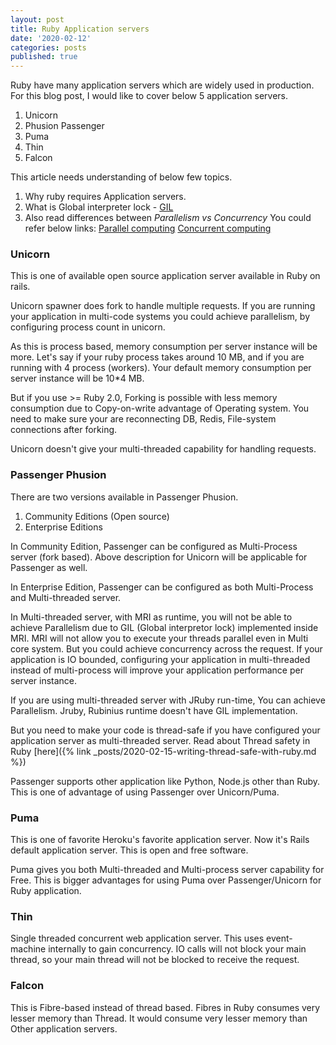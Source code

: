 ```yaml
---
layout: post
title: Ruby Application servers
date: '2020-02-12'
categories: posts
published: true
---
```


Ruby have many application servers which are widely used in production.
For this blog post, I would like to cover below 5 application servers.

1. Unicorn
2. Phusion Passenger
3. Puma
4. Thin
5. Falcon

This article needs understanding of below few topics.
1. Why ruby requires Application servers.
2. What is Global interpreter lock - [GIL](https://en.wikipedia.org/wiki/Global_interpreter_lock)
3. Also read differences between *Parallelism vs Concurrency*
	You could refer below links:
	[Parallel computing](https://en.wikipedia.org/wiki/Parallel_computing)
	[Concurrent computing](https://en.wikipedia.org/wiki/Concurrent_computing)

### Unicorn
This is one of available open source application server available in Ruby on rails.

Unicorn spawner does fork to handle multiple requests. If you are running your application in multi-code systems you could achieve parallelism, by configuring process count in unicorn.

As this is process based, memory consumption per server instance will be more. Let's say if your ruby process takes around 10 MB, and if you are running with 4 process (workers). Your default memory consumption per server instance will be 10*4 MB.

But if you use >= Ruby 2.0, Forking is possible with less memory consumption due to Copy-on-write advantage of Operating system. You need to make sure your are reconnecting DB, Redis, File-system connections after forking.

Unicorn doesn't give your multi-threaded capability for handling requests.

### Passenger Phusion
There are two versions available in Passenger Phusion.
1. Community Editions (Open source)
2. Enterprise Editions

In Community Edition, Passenger can be configured as Multi-Process server (fork based). Above description for Unicorn will be applicable for Passenger as well.

In Enterprise Edition, Passenger can be configured as both Multi-Process and Multi-threaded server.

In Multi-threaded server, with MRI as runtime, you will not be able to achieve Parallelism due to GIL (Global interpretor lock) implemented inside MRI. MRI will not allow you to execute your threads parallel even in Multi core system. But you could achieve concurrency across the request. If your application is IO bounded, configuring your application in multi-threaded instead of multi-process will improve your application performance per server instance.

If you are using multi-threaded server with JRuby run-time, You can achieve Parallelism. Jruby, Rubinius runtime doesn't have GIL implementation.

But you need to make your code is thread-safe if you have configured your application server as multi-threaded server.
Read about Thread safety in Ruby [here]({% link _posts/2020-02-15-writing-thread-safe-with-ruby.md %})

Passenger supports other application like Python, Node.js other than Ruby. This is one of advantage of using Passenger over Unicorn/Puma.

### Puma
This is one of favorite Heroku's favorite application server. Now it's Rails default application server. This is open and free software.

Puma gives you both Multi-threaded and Multi-process server capability for Free. This is bigger advantages for using Puma over Passenger/Unicorn for Ruby application.

### Thin
Single threaded concurrent web application server.
This uses event-machine internally to gain concurrency. IO calls will not block your main thread, so your main thread will not be blocked to receive the request.

### Falcon
This is Fibre-based instead of thread based. Fibres in Ruby consumes very lesser memory than Thread. It would consume very lesser memory than Other application servers.

